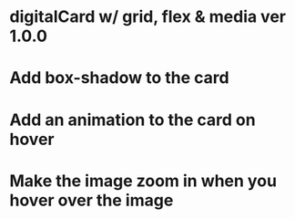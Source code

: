 # digitalCard w/ grid, flex & media ver 1.0.0
# Add box-shadow to the card
# Add an animation to the card on hover
# Make the image zoom in when you hover over the image